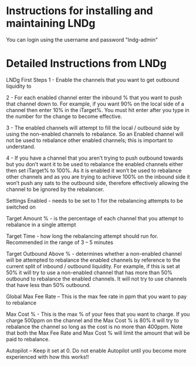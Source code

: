 # Instructions for installing and maintaining LNDg

You can login using the username and password "lndg-admin"

# Detailed Instructions from LNDg

LNDg First Steps
1 - Enable the channels that you want to get outbound liquidity to

2 - For each enabled channel enter the inbound % that you want to push that channel down to. For example, if you want 90% on the local side of a channel then enter 10% in the iTarget%. You must hit enter after you type in the number for the change to become effective.

3 - The enabled channels will attempt to fill the local / outbound side by using the non-enabled channels to rebalance. So an Enabled channel will not be used to rebalance other enabled channels; this is important to understand.

4 - If you have a channel that you aren’t trying to push outbound towards but you don’t want it to be used to rebalance the enabled channels either then set iTarget% to 100%. As it is enabled it won’t be used to rebalance other channels and as you are trying to achieve 100% on the inbound side it won’t push any sats to the outbound side, therefore effectively allowing the channel to be ignored by the rebalancer.

Settings
Enabled - needs to be set to 1 for the rebalancing attempts to be switched on

Target Amount % - is the percentage of each channel that you attempt to rebalance in a single attempt

Target Time - how long the rebalancing attempt should run for. Recommended in the range of 3 – 5 minutes

Target Outbound Above % - determines whether a non-enabled channel will be attempted to rebalance the enabled channels by reference to the current split of inbound / outbound liquidity.  For example, if this is set at 50% it will try to use a non-enabled channel that has more than 50% outbound to rebalance the enabled channels. It will not try to use channels that have less than 50% outbound.

Global Max Fee Rate – This is the max fee rate in ppm that you want to pay to rebalance

Max Cost % - This is the max % of your fees that you want to charge. If you charge 500ppm on the channel and the Max Cost % is 80% it will try to rebalance the channel so long as the cost is no more than 400ppm. Note that both the Max Fee Rate and Max Cost % will limit the amount that will be paid to rebalance.

Autopilot – Keep it set at 0. Do not enable Autopilot until you become more experienced with how this works!!